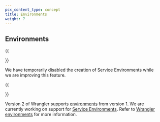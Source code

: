 ```yaml
---
pcx_content_type: concept
title: Environments
weight: 7
---
```


## Environments

{{<Aside type="note">}}

We have temporarily disabled the creation of Service Environments while we are improving this feature.

{{</Aside>}}

Version 2 of Wrangler supports [environments](/workers/platform/environments/) from version 1. We are currently working on support for [Service Environments](/workers/learning/using-services/). Refer to [Wrangler environments](/workers/platform/environments/) for more information.
